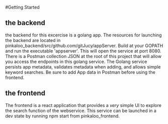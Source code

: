 #Getting Started

## the backend

the backend for this excercise is a golang app. The resources for launching the backend are located in pinkaloo_backend/src/github.com/gitJucy/appServer. Build at your GOPATH and run the executable 'appserver'. This will open the service at port 8080. There is a Postman collection JSON at the root of this project that will allow you access the endpoints in this golang service. The Golang service persists app metadata, validates metadata when adding, and allows simple keyword searches. Be sure to add App data in Postman before using the frontend.

## the frontend

The frontend is a react application that provides a _very_ simple UI to explore the search function of the webservice. This service can be launched in a dev state by running npm start from pinkaloo_frontend.
